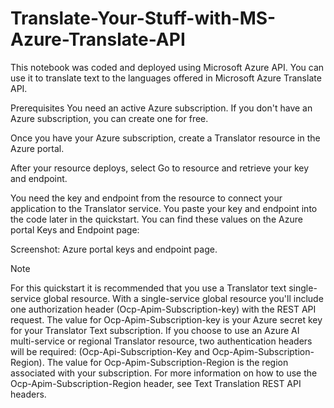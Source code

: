 # Translate-Your-Stuff-with-MS-Azure-Translate-API
This notebook was coded and deployed using Microsoft Azure API. You can use it to translate text to the languages offered in Microsoft Azure Translate API.

Prerequisites
You need an active Azure subscription. If you don't have an Azure subscription, you can create one for free.

Once you have your Azure subscription, create a Translator resource in the Azure portal.

After your resource deploys, select Go to resource and retrieve your key and endpoint.

You need the key and endpoint from the resource to connect your application to the Translator service. You paste your key and endpoint into the code later in the quickstart. You can find these values on the Azure portal Keys and Endpoint page:

Screenshot: Azure portal keys and endpoint page.

 Note

For this quickstart it is recommended that you use a Translator text single-service global resource.
With a single-service global resource you'll include one authorization header (Ocp-Apim-Subscription-key) with the REST API request. The value for Ocp-Apim-Subscription-key is your Azure secret key for your Translator Text subscription.
If you choose to use an Azure AI multi-service or regional Translator resource, two authentication headers will be required: (Ocp-Api-Subscription-Key and Ocp-Apim-Subscription-Region). The value for Ocp-Apim-Subscription-Region is the region associated with your subscription.
For more information on how to use the Ocp-Apim-Subscription-Region header, see Text Translation REST API headers.
